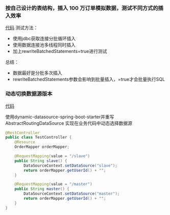 ### 按自己设计的表结构，插入 100 万订单模拟数据，测试不同方式的插入效率
[代码](https://github.com/xbtshady/JAVA-01/tree/main/Week_07/insertSql)
测试方法：
* 使用jdbc获取连接分批循环插入
* 使用数据连接池多线程同时插入
* 加上rewriteBatchedStatements=true进行测试

总结：
* 数据最好是分批多次插入
* rewriteBatchedStatements参数会影响到批量插入，=true才会批量执行SQL

### 动态切换数据源版本 

[代码](https://github.com/xbtshady/JAVA-01/tree/main/Week_07/ds)

使用dynamic-datasource-spring-boot-starter并重写AbstractRoutingDataSource
实现在业务代码中动态选择数据源

```java
@RestController
public class TestController {
    @Resource
    OrderMapper orderMapper;

    @RequestMapping(value = "/slave")
    public String slave() {
        DataSourceContext.setDataSource("slave");
        return orderMapper.getUserId() + "";
    }

    @RequestMapping(value = "/master")
    public String master() {
        DataSourceContext.setDataSource("master");
        return orderMapper.getUserId() + "";
    }
}
```

